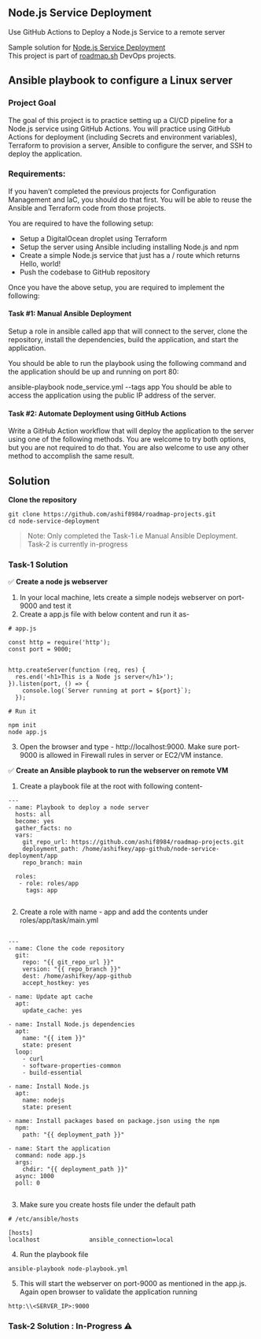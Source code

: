 ## Node.js Service Deployment
Use GitHub Actions to Deploy a Node.js Service to a remote server


Sample solution for [Node.js Service Deployment](https://roadmap.sh/projects/nodejs-service-deployment)\
This project is part of [roadmap.sh](https://roadmap.sh/projects) DevOps projects.


## Ansible playbook to configure a Linux server 

### Project Goal
The goal of this project is to practice setting up a CI/CD pipeline for a Node.js service using GitHub Actions. You will practice using GitHub Actions for deployment (including Secrets and environment variables), Terraform to provision a server, Ansible to configure the server, and SSH to deploy the application.

### Requirements:

If you haven’t completed the previous projects for Configuration Management and IaC, you should do that first. You will be able to reuse the Ansible and Terraform code from those projects.

You are required to have the following setup:

- Setup a DigitalOcean droplet using Terraform
- Setup the server using Ansible including installing Node.js and npm
- Create a simple Node.js service that just has a / route which returns Hello, world!
- Push the codebase to GitHub repository

Once you have the above setup, you are required to implement the following:

#### Task #1: Manual Ansible Deployment
Setup a role in ansible called app that will connect to the server, clone the repository, install the dependencies, build the application, and start the application.

You should be able to run the playbook using the following command and the application should be up and running on port 80:

ansible-playbook node_service.yml --tags app
You should be able to access the application using the public IP address of the server.

#### Task #2: Automate Deployment using GitHub Actions
Write a GitHub Action workflow that will deploy the application to the server using one of the following methods. You are welcome to try both options, but you are not required to do that. You are also welcome to use any other method to accomplish the same result.

## Solution

**Clone the repository**
```
git clone https://github.com/ashif8984/roadmap-projects.git
cd node-service-deployment
```

> Note: Only completed the Task-1 i.e Manual Ansible Deployment. Task-2 is currently in-progress

### Task-1 Solution

✅  **Create a node js webserver**

1. In your local machine, lets create a simple nodejs webserver on port-9000 and test it
2. Create a app.js file with below content and run it as-

```
# app.js

const http = require('http');
const port = 9000;


http.createServer(function (req, res) {
  res.end('<h1>This is a Node js server</h1>');
}).listen(port, () => {
    console.log(`Server running at port = ${port}`);
  }); 

# Run it

npm init
node app.js
```
3. Open the browser and type - http://localhost:9000. Make sure port-9000 is allowed in Firewall rules in server or EC2/VM instance.

✅  **Create an Ansible playbook to run the webserver on remote VM**


1. Create a playbook file at the root with following content-

```
---
- name: Playbook to deploy a node server
  hosts: all
  become: yes
  gather_facts: no
  vars:
    git_repo_url: https://github.com/ashif8984/roadmap-projects.git
    deployment_path: /home/ashifkey/app-github/node-service-deployment/app
    repo_branch: main

  roles:
   - role: roles/app
     tags: app


```

2. Create a role with name - app and add the contents under roles/app/task/main.yml

```

---
- name: Clone the code repository
  git:
    repo: "{{ git_repo_url }}"
    version: "{{ repo_branch }}"
    dest: /home/ashifkey/app-github
    accept_hostkey: yes

- name: Update apt cache
  apt:
    update_cache: yes

- name: Install Node.js dependencies
  apt:
    name: "{{ item }}"
    state: present
  loop:
    - curl
    - software-properties-common
    - build-essential

- name: Install Node.js
  apt:
    name: nodejs
    state: present

- name: Install packages based on package.json using the npm
  npm:
    path: "{{ deployment_path }}"

- name: Start the application 
  command: node app.js
  args:
    chdir: "{{ deployment_path }}"
  async: 1000                 
  poll: 0 


```

3. Make sure you create hosts file under the default path

```
# /etc/ansible/hosts

[hosts]
localhost              ansible_connection=local
```

4. Run the playbook file 

```
ansible-playbook node-playbook.yml
```

5. This will start the webserver on port-9000 as mentioned in the app.js. Again open browser to validate the application running

```
http:\\<SERVER_IP>:9000
```

### Task-2 Solution : In-Progress ⚠️